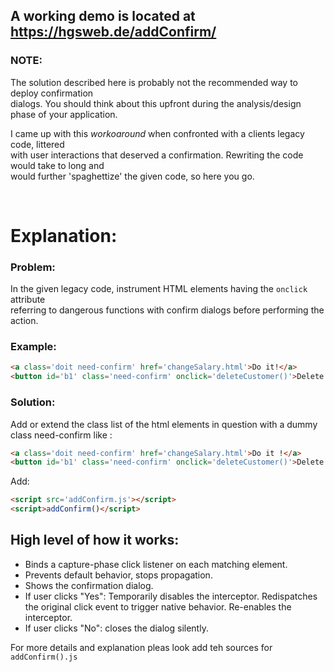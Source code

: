 
## A working demo is located at  <a href='https://hgsweb.de/addConfirm/'> https://hgsweb.de/addConfirm/</a>  
  
### NOTE:  

The solution described here is probably not the recommended way to deploy confirmation  
dialogs. You should think about this upfront during the analysis/design phase of your application.

I came up with this  *workoaround* when confronted with a clients legacy code,  littered  
with user interactions that deserved a confirmation. Rewriting the code would take to long and  
would further 'spaghettize' the given code, so here you go.


<br> 

# Explanation:

### Problem:

In the given legacy code, instrument HTML elements having the `onclick` attribute   
referring to dangerous functions with confirm dialogs before performing the action.

### Example:

```html
<a class='doit need-confirm' href='changeSalary.html'>Do it!</a>
<button id='b1' class='need-confirm' onclick='deleteCustomer()'>Delete customer</button>
```
### Solution:

Add or extend the class list of the html elements in question with a dummy class need-confirm like :
```html
<a class='doit need-confirm' href='changeSalary.html'>Do it !</a>
<button id='b1' class='need-confirm' onclick='deleteCustomer()'>Delete customer </button>
```
Add:

```html
<script src='addConfirm.js'></script>
<script>addConfirm()</script>
```

## High level of how it works:  
  
- Binds a capture-phase click listener on each matching element.
- Prevents default behavior, stops propagation.
- Shows the confirmation dialog.
- If user clicks "Yes":
Temporarily disables the interceptor.
Redispatches the original click event to trigger native behavior.
Re-enables the interceptor.
- If user clicks "No": closes the dialog silently.

For more details and explanation pleas look add teh sources for ```addConfirm().js``` 
